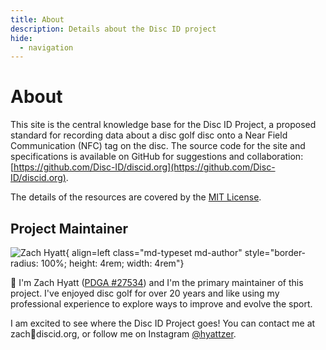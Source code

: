 ```yaml
---
title: About
description: Details about the Disc ID project
hide:
  - navigation
---
```


# About

This site is the central knowledge base for the Disc ID Project, a proposed standard for recording data about a disc golf disc onto a Near Field Communication (NFC) tag on the disc. The source code for the site and specifications is available on GitHub for suggestions and collaboration: [https://github.com/Disc-ID/discid.org](https://github.com/Disc-ID/discid.org).

The details of the resources are covered by the [MIT License](https://github.com/Disc-ID/discid.org/blob/main/LICENSE.md).

## Project Maintainer
![Zach Hyatt](https://github.com/zhyatt.png){ align=left class="md-typeset md-author" style="border-radius: 100%; height: 4rem; width: 4rem"}

👋 I'm Zach Hyatt ([PDGA #27534](https://www.pdga.com/player/27534)) and I'm the primary maintainer of this project. I've enjoyed disc golf for over 20 years and like using my professional experience to explore ways to improve and evolve the sport. 

I am excited to see where the Disc ID Project goes! You can contact me at zach📧discid.org, or follow me on Instagram [@hyattzer](https://www.instagram.com/hyattzer/).
